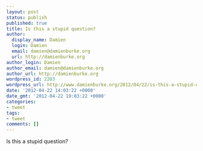 ```yaml
---
layout: post
status: publish
published: true
title: Is this a stupid question?
author:
  display_name: Damien
  login: Damien
  email: damien@damienburke.org
  url: http://damienburke.org
author_login: Damien
author_email: damien@damienburke.org
author_url: http://damienburke.org
wordpress_id: 2203
wordpress_url: http://www.damienburke.org/2012/04/22/is-this-a-stupid-question/
date: '2012-04-22 14:03:22 +0000'
date_gmt: '2012-04-22 19:03:22 +0000'
categories:
- tweet
tags:
- tweet
comments: []
---
```

<p>Is this a stupid question?</p>
